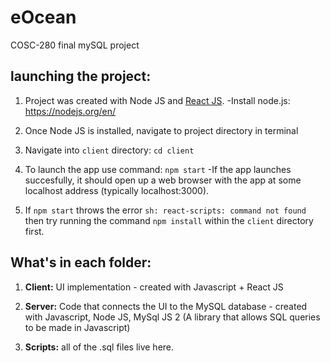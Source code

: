 # eOcean

COSC-280 final mySQL project

## launching the project:

1. Project was created with Node JS and [React JS](https://reactjs.org/docs/create-a-new-react-app.html).
   -Install node.js: https://nodejs.org/en/

2. Once Node JS is installed, navigate to project directory in terminal

3. Navigate into `client` directory:
   `cd client`

4. To launch the app use command: `npm start`
   -If the app launches succesfully, it should open up a web browser with the app at some localhost address (typically localhost:3000).

5. If `npm start` throws the error `sh: react-scripts: command not found` then try running the command `npm install` within the `client` directory first.

## What's in each folder:

1. **Client:** UI implementation - created with Javascript + React JS

2. **Server:** Code that connects the UI to the MySQL database - created with Javascript, Node JS, MySql JS 2 (A library that allows SQL queries to be made in Javascript)

3. **Scripts:** all of the .sql files live here.
